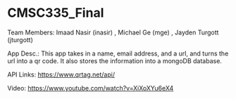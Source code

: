 # CMSC335_Final

Team Members: Imaad Nasir (inasir) , Michael Ge (mge) , Jayden Turgott (jturgott)

App Desc.: This app takes in a name, email address, and a url, and turns the url into a qr code. It also stores the information into a mongoDB database. 

API Links: https://www.qrtag.net/api/


Video: https://www.youtube.com/watch?v=XiXoXYu6eX4


